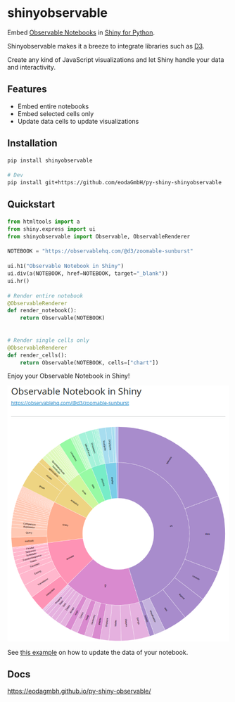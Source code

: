# shinyobservable

Embed [Observable Notebooks](https://observablehq.com/) in [Shiny for Python](https://shiny.posit.co/py/).

Shinyobservable makes it a breeze to integrate libraries such as [D3](https://d3js.org/).

Create any kind of JavaScript visualizations and let Shiny handle your data and interactivity. 

## Features

* Embed entire notebooks
* Embed selected cells only
* Update data cells to update visualizations

## Installation

```bash
pip install shinyobservable

# Dev
pip install git+https://github.com/eodaGmbH/py-shiny-shinyobservable
```

## Quickstart

```python
from htmltools import a
from shiny.express import ui
from shinyobservable import Observable, ObservableRenderer

NOTEBOOK = "https://observablehq.com/@d3/zoomable-sunburst"

ui.h1("Observable Notebook in Shiny")
ui.div(a(NOTEBOOK, href=NOTEBOOK, target="_blank"))
ui.hr()

# Render entire notebook
@ObservableRenderer
def render_notebook():
    return Observable(NOTEBOOK)


# Render single cells only
@ObservableRenderer
def render_cells():
    return Observable(NOTEBOOK, cells=["chart"])
```

Enjoy your Observable Notebook in Shiny!

![](docs/images/chart-cell.png)

See [this example](docs/examples/getting_started/redefine_data.py) on how to update the data of your notebook.

## Docs

https://eodagmbh.github.io/py-shiny-observable/
